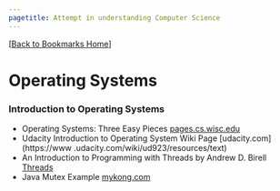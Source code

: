 ```yaml
---
pagetitle: Attempt in understanding Computer Science 
---
```

[[Back to Bookmarks Home](http://palakmathur.in/bookmarks/)]

# Operating Systems

### Introduction to Operating Systems

* Operating Systems: Three Easy Pieces [pages.cs.wisc.edu](http://pages.cs.wisc.edu/~remzi/OSTEP/)
* Udacity Introduction to Operating System Wiki Page [udacity.com](https://www
.udacity.com/wiki/ud923/resources/text)
* An Introduction to Programming with Threads by Andrew D. Birell [Threads](https://s3.amazonaws.com/content.udacity-data.com/courses/ud923/references/ud923-birrell-paper.pdf)
* Java Mutex Example [mykong.com](https://www.mkyong.com/java/java-thread-mutex-and-semaphore-example/)


